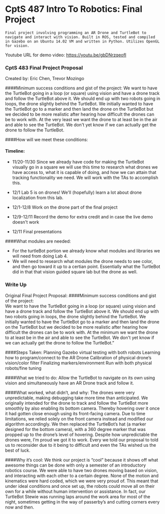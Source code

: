 # CptS 487 Intro To Robotics: Final Project
    Final project involving programming an AR Drone and TurtleBot to navigate and interact with vision. Built in ROS, tested and compiled in Gazebo on an Ubuntu 14.02 VM and written in Python. Utilizes OpenGL for vision.

Youtube URL for demo video: https://youtu.be/gbDNrzqeofI

### CptS 483 Final Project Proposal #################################################
Created by: Eric Chen, Trevor Mozingo

####Minimum success conditions and gist of the project: 
We want to have the TurtleBot going in a loop (or square) using vision and have a drone track and follow the TurtleBot above it. We should end up with two robots going in loops, the drone slightly behind the TurtleBot. We initially wanted to have the TurtleBot go to a marker and then land the drone on the TurtleBot but we decided to be more realistic after hearing how difficult the drones can be to work with. At the very least we want the drone to at least be in the air and able to see the TurtleBot. We don't yet know if we can actually get the drone to follow the TurtleBot. 

####How will we meet these conditions:
####    Timeline:

* 11/20-11/30 Since we already have code for making the TurtleBot visually go in a square we will use this time to research what drones we have access to, what it is capable of doing, and how we can attain that tracking functionality we need. We will work with the TAs to accomplish this.

* 12/1 Lab 5 is on drones! We'll (hopefully) learn a lot about drone localization from this lab.

* 12/1-12/8 Work on the drone part of the final project

* 12/9-12/11 Record the demo for extra credit and in case the live demo doesn't work

* 12/11 Final presentations

####What modules are needed:
* For the turtleBot portion we already know what modules and libraries we will need from doing Lab 4.
* We will need to research what modules the drone needs to see color, and then go toward it up to a certian point. Essentially what the TurtleBot did in that that vision guided square lab but the drone as well.  

### Write Up

Original Final Project Proposal:
####Minimum success conditions and gist of the project:  
 	We want to have the TurtleBot going in a loop (or square) using vision and have a drone track and follow the TurtleBot above it. We should end up with two robots going in loops, the drone slightly behind the TurtleBot. We initially wanted to have the TurtleBot go to a marker and then land the drone on the TurtleBot but we decided to be more realistic after hearing how difficult the drones can be to work with. At the minimum we want the drone to at least be in the air and able to see the TurtleBot. We don't yet know if we can actually get the drone to follow the TurtleBot.”

####Steps Taken:
Planning
Gazebo virtual testing with both robots
Learning how to program/connect to the AR Drone
Calibration of physical drone’s vision/color filter
Finalizing markers/environment
Run with both physical robots/fine tuning

####What we tried to do: 
Allow the TurtleBot to navigate on its own using vision and simultaneously have an AR Drone track and follow it.

####What worked, what didn’t, and why: 
The drones were very unpredictable, making debugging take more time than anticipated. We originally intended for the drone to track and follow the TurtleBot more smoothly by also enabling its bottom camera. Thereby hovering over it once it had gotten close enough using its front-facing camera. Due to time limitations, we relied solely on the front camera instead and modified our algorithm accordingly. We then replaced the TurtleBot’s  hat  (a marker designed for the bottom camera), with a 360 degree marker that was propped up to the drone’s level of hovering. Despite how unpredictable the drones were, I’m proud we got it to work. Every we told our proposal to told us to reconsider due to it being to difficult and even the TAs wished us the best of luck. 

####Why it’s cool:
We think our project is “cool” because it shows off what awesome things can be done with only a semester of an introductory robotics course. We were able to have two drones moving based on vision, and interacting with each other to a certain degree. None of the motion and kinematics were hard coded, which we were very proud of. This meant that under ideal conditions and once set up, the robots could move all on their own for a while without human intervention or assistance. In fact, our TurtleBot Stewie was running laps around the work area for most of the night, sometimes getting in the way of passerby’s and cutting corners every now and then.
